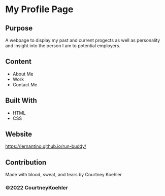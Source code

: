 # My Profile Page

## Purpose
A webpage to display my past and current progects as well as personality and  insight into the person I am to potential employers.

## Content
* About Me
* Work
* Contact Me

## Built With
* HTML
* CSS

## Website
https://lernantino.github.io/run-buddy/

## Contribution
Made with blood, sweat, and tears by Courtney Koehler

### ©️2022 CourtneyKoehler